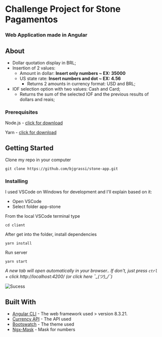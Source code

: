 # Challenge Project for Stone Pagamentos
### Web Application made in Angular

## About
- Dollar quotation display in BRL;
- Insertion of 2 values: 
    - Amount in dollar: **Insert only numbers ~ EX: 35000**
    - US state rate: **Insert numbers and dot ~ EX: 4.56**
        - Returns 2 amounts in currency format: USD and BRL;
- IOF selection option with two values: Cash and Card;
    - Returns the sum of the selected IOF and the previous results of dollars and reais;

### Prerequisites
Node.js - [click for download](https://nodejs.org/en/)

Yarn - [click for download](https://yarnpkg.com/en/docs/install#windows-stable)

## Getting Started
Clone my repo in your computer

```git clone https://github.com/bjgrassi/stone-app.git```

### Installing
I used VSCode on Windows for development and I'll explain based on it:

- Open VSCode
- Select folder app-stone 

From the local VSCode terminal type

```cd client```

After get into the folder, install dependencies

```yarn install```

Run server

```yarn start```

*A new tab will open automatically in your browser.. If don't,* 
*just press `ctrl` + click http://localhost:4200/ (or click here ¯\_(ツ)_/¯)*

![Sucess](client/src/assets/imgs/terminal.png)

## Built With
* [Angular CLI](https://angular.io/) - The web framework used > version 8.3.21.
* [Currency API](https://docs.awesomeapi.com.br/api-de-moedas) - The API used
* [Bootswatch](https://bootswatch.com/) - The theme used
* [Ngx-Mask](https://www.npmjs.com/package/ngx-mask) - Mask for numbers